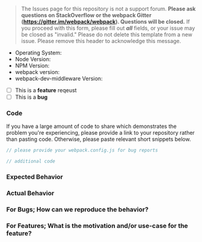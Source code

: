 > The Issues page for this repository is not a support forum. **Please ask questions on StackOverflow or the webpack Gitter (https://gitter.im/webpack/webpack). Questions will be closed.** If you proceed with this form, please fill out **_all_** fields, or your issue may be closed as "invalid." Please do not delete this template from a new issue. Please remove this header to acknowledge this message.

<!-- Before creating an issue please make sure you are using the latest version of webpack-dev-middleware and webpack. -->

* Operating System:
* Node Version:
* NPM Version:
* webpack version:
* webpack-dev-middleware Version:

- [ ] This is a **feature** reqeust
- [ ] This is a **bug**

### Code

If you have a large amount of code to share which demonstrates the problem you're experiencing, please provide a link to your
repository rather than pasting code. Otherwise, please paste relevant short snippets below.

```js
// please provide your webpack.config.js for bug reports
```

```js
// additional code
```

### Expected Behavior

### Actual Behavior

### For Bugs; How can we reproduce the behavior?

### For Features; What is the motivation and/or use-case for the feature?
